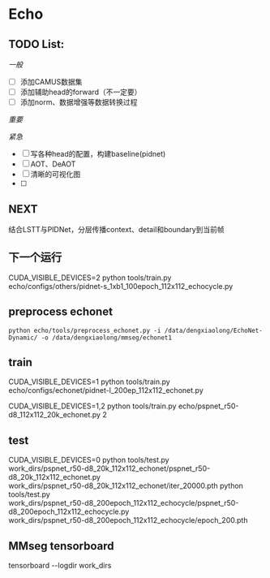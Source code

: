 # Echo

## TODO List:

*一般*
- [ ] 添加CAMUS数据集
- [ ] 添加辅助head的forward（不一定要）
- [ ] 添加norm、数据增强等数据转换过程

*重要*

*紧急*
- [ ] 写各种head的配置，构建baseline(pidnet)
- [ ] AOT、DeAOT
- [ ] 清晰的可视化图
- [ ] 


## NEXT 
结合LSTT与PIDNet，分层传播context、detail和boundary到当前帧

## 下一个运行
CUDA_VISIBLE_DEVICES=2 python tools/train.py echo/configs/others/pidnet-s_1xb1_100epoch_112x112_echocycle.py

## preprocess echonet
```
python echo/tools/preprocess_echonet.py -i /data/dengxiaolong/EchoNet-Dynamic/ -o /data/dengxiaolong/mmseg/echonet1
```

## train
CUDA_VISIBLE_DEVICES=1 python tools/train.py echo/configs/echonet/pidnet-l_200ep_112x112_echonet.py

CUDA_VISIBLE_DEVICES=1,2 python tools/train.py echo/pspnet_r50-d8_112x112_20k_echonet.py 2

## test
CUDA_VISIBLE_DEVICES=0 python tools/test.py \
work_dirs/pspnet_r50-d8_20k_112x112_echonet/pspnet_r50-d8_20k_112x112_echonet.py \
work_dirs/pspnet_r50-d8_20k_112x112_echonet/iter_20000.pth
python tools/test.py \
work_dirs/pspnet_r50-d8_200epoch_112x112_echocycle/pspnet_r50-d8_200epoch_112x112_echocycle.py \
work_dirs/pspnet_r50-d8_200epoch_112x112_echocycle/epoch_200.pth

## MMseg tensorboard
tensorboard --logdir work_dirs

